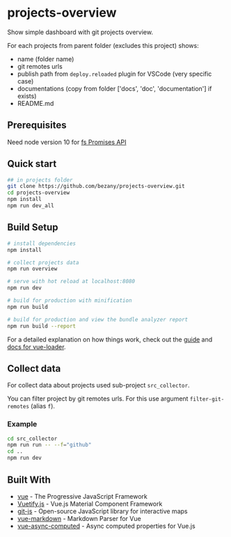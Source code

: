 # projects-overview

Show simple dashboard with git projects overview.

For each projects from parent folder (excludes this project) shows:

+ name (folder name)
+ git remotes urls
+ publish path from `deploy.reloaded` plugin for VSCode (very specific case)
+ documentations (copy from folder ['docs', 'doc', 'documentation'] if exists)
+ README.md

## Prerequisites

Need node version 10 for [fs Promises API](https://nodejs.org/dist/latest-v10.x/docs/api/fs.html#fs_fs_promises_api)

## Quick start

```bash
## in projects folder
git clone https://github.com/bezany/projects-overview.git
cd projects-overview
npm install
npm run dev_all
```

## Build Setup

``` bash
# install dependencies
npm install

# collect projects data
npm run overview

# serve with hot reload at localhost:8080
npm run dev

# build for production with minification
npm run build

# build for production and view the bundle analyzer report
npm run build --report
```

For a detailed explanation on how things work, check out the [guide](http://vuejs-templates.github.io/webpack/) and [docs for vue-loader](http://vuejs.github.io/vue-loader).

## Collect data

For collect data about projects used sub-project `src_collector`.

You can filter project by git remotes urls. For this use argument `filter-git-remotes` (alias `f`).

### Example

```bash
cd src_collector
npm run run -- --f="github"
cd ..
npm run dev
```

## Built With

+ [vue](https://vuejs.org/) - The Progressive JavaScript Framework
+ [Vuetify.js](https://vuetifyjs.com) - Vue.js Material Component Framework
+ [git-js](https://github.com/steveukx/git-js) - Open-source JavaScript library for interactive maps
+ [vue-markdown](https://github.com/miaolz123/vue-markdown) - Markdown Parser for Vue
+ [vue-async-computed](https://github.com/foxbenjaminfox/vue-async-computed) - Async computed properties for Vue.js
